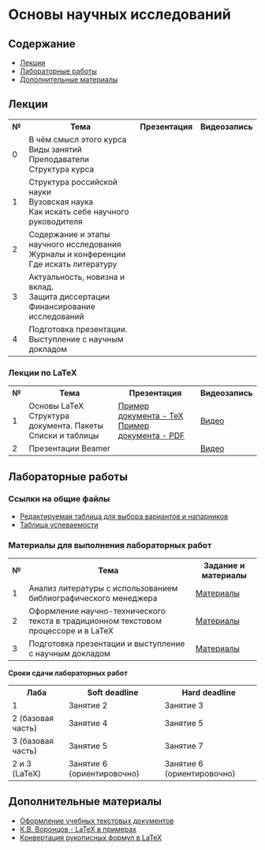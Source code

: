 # Основы научных исследований

## Содержание
- [Лекции](#лекции)
- [Лабораторные работы](#лабораторные-работы)
- [Дополнительные материалы](#дополнительные-материалы)

## Лекции

<table>
<tr>
<th>№</th>
<th>Тема</th>
<th>Презентация</th>
<th>Видеозапись</th>
</tr>

<tr>
<td>0</td>
<td>В чём смысл этого курса<br/>
Виды занятий<br/>
Преподаватели<br/>
Структура курса</td>
<td></td>
<td></td>
</tr>

<tr>
<td>1</td>
<td>Структура российской науки<br/>
Вузовская наука<br/>
Как искать себе научного руководителя<br/>
<td></td>
<td></td>
</tr>

<tr>
<td>2</td>
<td>Содержание и этапы научного исследования<br/>
Журналы и конференции<br/>
Где искать литературу<br/>
<td></td>
<td></td>
</tr>

<tr>
<td>3</td>
<td>Актуальность, новизна и вклад. <br/>
Защита диссертации<br/>
Финансирование исследований<br/>
<td>
</td>
<td></td>
</tr>

<tr>
<td>4</td>
<td>Подготовка презентации.<br/>
Выступление с научным докладом<br/>
<td></td>
<td></td>
</tr>

</table>

### Лекции по LaTeX

<table>
<tr>
<th>№</th>
<th>Тема</th>
<th>Презентация</th>
<th>Видеозапись</th>
</tr>

<tr>
<td>1</td>
<td>Основы LaTeX<br/>
Структура документа. Пакеты<br/>
Списки и таблицы</td>
<td>
<a href="https://github.com/itsecd/research-fundamentals/blob/main/lectures-prev/lecture-latex1.tex">Пример документа - TeX</a><br/>
<a href="https://github.com/itsecd/research-fundamentals/blob/main/lectures-prev/lecture-latex1.pdf">Пример документа - PDF</a>
</td>
<td><a href="https://youtu.be/A8JqEQ8TWOM">Видео</a>
</td>
</tr>

<tr>
<td>2</td>
<td>Презентации Beamer</td>
<td>
</td>
<td><a href="https://youtu.be/ckOV0kzwBdo">Видео</a>
</td>
</tr>

</table>



## Лабораторные работы

### Ссылки на общие файлы

- [Редактируемая таблица для выбора вариантов и напарников](https://docs.google.com/spreadsheets/d/1uDTkY_VIi03iyauel8OGTO-kbgwjDYfqUp7aUsxc6F4/edit?usp=sharing)
- [Таблица успеваемости](https://docs.google.com/spreadsheets/d/1mnJlqhXpGHCk61Gw_n6yLYxHhsIAwRNwdxVi-0CgTVo/edit?usp=sharing)

### Материалы для выполнения лабораторных работ

<table>
<tr>
<th>№</th>
<th>Тема</th>
<th>Задание и материалы</th>
</tr>

<tr>
<td>1</td>
<td>Анализ литературы с использованием библиографического менеджера</td>
<td><a href="https://github.com/itsecd/research-fundamentals/blob/main/lab-1/">Материалы</a></td>
</tr>

<tr>
<td>2</td>
<td>Оформление научно-технического текста в традиционном текстовом процессоре и в LaTeX</td>
<td><a href="https://github.com/itsecd/research-fundamentals/blob/main/lab-2/">Материалы</a></td>
</tr>

<tr>
<td>3</td>
<td>Подготовка презентации и выступление с научным докладом</td>
<td><a href="https://github.com/itsecd/research-fundamentals/blob/main/lab-3/">Материалы</a></td>
</tr>

</table>

**Сроки сдачи лабораторных работ**

<table>
<tr>
<th>Лаба</th>
<th>Soft deadline</th>
<th>Hard deadline</th>
</tr>

<tr>
<td>1</td>
<td>Занятие 2</td>
<td>Занятие 3</td>
</tr>

<tr>
<td>2 (базовая часть)</td>
<td>Занятие 4</td>
<td>Занятие 5</td>
</tr>

<tr>
<td>3 (базовая часть)</td>
<td>Занятие 5</td>
<td>Занятие 7</td>
</tr>

<tr>
<td>2 и 3 (LaTeX)</td>
<td>Занятие 6 (ориентировочно)</td>
<td>Занятие 6 (ориентировочно)</td>
</tr>

</table>

## Дополнительные материалы

- [Оформление учебных текстовых документов](https://github.com/itsecd/general)
- [К.В. Воронцов - LaTeX  в примерах](http://www.ccas.ru/voron/download/voron05latex.pdf)
- [Конвертация рукописных формул в LaTeX](https://detexify.kirelabs.org/classify.html)
